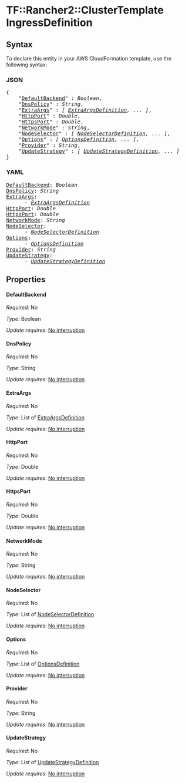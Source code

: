 # TF::Rancher2::ClusterTemplate IngressDefinition

## Syntax

To declare this entity in your AWS CloudFormation template, use the following syntax:

### JSON

<pre>
{
    "<a href="#defaultbackend" title="DefaultBackend">DefaultBackend</a>" : <i>Boolean</i>,
    "<a href="#dnspolicy" title="DnsPolicy">DnsPolicy</a>" : <i>String</i>,
    "<a href="#extraargs" title="ExtraArgs">ExtraArgs</a>" : <i>[ <a href="extraargsdefinition.md">ExtraArgsDefinition</a>, ... ]</i>,
    "<a href="#httpport" title="HttpPort">HttpPort</a>" : <i>Double</i>,
    "<a href="#httpsport" title="HttpsPort">HttpsPort</a>" : <i>Double</i>,
    "<a href="#networkmode" title="NetworkMode">NetworkMode</a>" : <i>String</i>,
    "<a href="#nodeselector" title="NodeSelector">NodeSelector</a>" : <i>[ <a href="nodeselectordefinition.md">NodeSelectorDefinition</a>, ... ]</i>,
    "<a href="#options" title="Options">Options</a>" : <i>[ <a href="optionsdefinition.md">OptionsDefinition</a>, ... ]</i>,
    "<a href="#provider" title="Provider">Provider</a>" : <i>String</i>,
    "<a href="#updatestrategy" title="UpdateStrategy">UpdateStrategy</a>" : <i>[ <a href="updatestrategydefinition.md">UpdateStrategyDefinition</a>, ... ]</i>
}
</pre>

### YAML

<pre>
<a href="#defaultbackend" title="DefaultBackend">DefaultBackend</a>: <i>Boolean</i>
<a href="#dnspolicy" title="DnsPolicy">DnsPolicy</a>: <i>String</i>
<a href="#extraargs" title="ExtraArgs">ExtraArgs</a>: <i>
      - <a href="extraargsdefinition.md">ExtraArgsDefinition</a></i>
<a href="#httpport" title="HttpPort">HttpPort</a>: <i>Double</i>
<a href="#httpsport" title="HttpsPort">HttpsPort</a>: <i>Double</i>
<a href="#networkmode" title="NetworkMode">NetworkMode</a>: <i>String</i>
<a href="#nodeselector" title="NodeSelector">NodeSelector</a>: <i>
      - <a href="nodeselectordefinition.md">NodeSelectorDefinition</a></i>
<a href="#options" title="Options">Options</a>: <i>
      - <a href="optionsdefinition.md">OptionsDefinition</a></i>
<a href="#provider" title="Provider">Provider</a>: <i>String</i>
<a href="#updatestrategy" title="UpdateStrategy">UpdateStrategy</a>: <i>
      - <a href="updatestrategydefinition.md">UpdateStrategyDefinition</a></i>
</pre>

## Properties

#### DefaultBackend

_Required_: No

_Type_: Boolean

_Update requires_: [No interruption](https://docs.aws.amazon.com/AWSCloudFormation/latest/UserGuide/using-cfn-updating-stacks-update-behaviors.html#update-no-interrupt)

#### DnsPolicy

_Required_: No

_Type_: String

_Update requires_: [No interruption](https://docs.aws.amazon.com/AWSCloudFormation/latest/UserGuide/using-cfn-updating-stacks-update-behaviors.html#update-no-interrupt)

#### ExtraArgs

_Required_: No

_Type_: List of <a href="extraargsdefinition.md">ExtraArgsDefinition</a>

_Update requires_: [No interruption](https://docs.aws.amazon.com/AWSCloudFormation/latest/UserGuide/using-cfn-updating-stacks-update-behaviors.html#update-no-interrupt)

#### HttpPort

_Required_: No

_Type_: Double

_Update requires_: [No interruption](https://docs.aws.amazon.com/AWSCloudFormation/latest/UserGuide/using-cfn-updating-stacks-update-behaviors.html#update-no-interrupt)

#### HttpsPort

_Required_: No

_Type_: Double

_Update requires_: [No interruption](https://docs.aws.amazon.com/AWSCloudFormation/latest/UserGuide/using-cfn-updating-stacks-update-behaviors.html#update-no-interrupt)

#### NetworkMode

_Required_: No

_Type_: String

_Update requires_: [No interruption](https://docs.aws.amazon.com/AWSCloudFormation/latest/UserGuide/using-cfn-updating-stacks-update-behaviors.html#update-no-interrupt)

#### NodeSelector

_Required_: No

_Type_: List of <a href="nodeselectordefinition.md">NodeSelectorDefinition</a>

_Update requires_: [No interruption](https://docs.aws.amazon.com/AWSCloudFormation/latest/UserGuide/using-cfn-updating-stacks-update-behaviors.html#update-no-interrupt)

#### Options

_Required_: No

_Type_: List of <a href="optionsdefinition.md">OptionsDefinition</a>

_Update requires_: [No interruption](https://docs.aws.amazon.com/AWSCloudFormation/latest/UserGuide/using-cfn-updating-stacks-update-behaviors.html#update-no-interrupt)

#### Provider

_Required_: No

_Type_: String

_Update requires_: [No interruption](https://docs.aws.amazon.com/AWSCloudFormation/latest/UserGuide/using-cfn-updating-stacks-update-behaviors.html#update-no-interrupt)

#### UpdateStrategy

_Required_: No

_Type_: List of <a href="updatestrategydefinition.md">UpdateStrategyDefinition</a>

_Update requires_: [No interruption](https://docs.aws.amazon.com/AWSCloudFormation/latest/UserGuide/using-cfn-updating-stacks-update-behaviors.html#update-no-interrupt)

